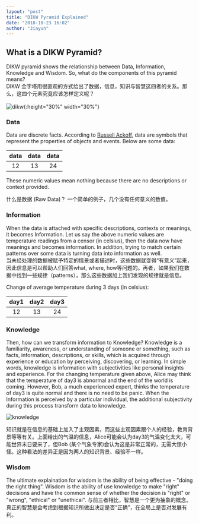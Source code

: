 ```yaml
---
layout: "post"
title: "DIKW Pyramid Explained"
date: "2018-10-23 16:02"
author: "Jiayun"
---
```


## What is a DIKW Pyramid?
DIKW pyramid shows the relationship between Data, Information, Knowledge and Wisdom. So, what do the components of this pyramid means?<br>
DIKW 金字塔用很直观的方式给出了数据，信息，知识与智慧这四者的关系。那么，这四个元素究竟应该怎样定义呢？<br><br>
![dikw](/myblog/assets/dikw.png){:height="30%" width="30%"}

### Data
Data are discrete facts. According to [Russell Ackoff](http://faculty.ung.edu/kmelton/documents/datawisdom.pdf), data are symbols that represent the properties of objects and events. Below are some data:

| data  | data | data |
|:---:|:---:|:---:|
| 12 | 13  | 24 |

These numeric values mean nothing because there are no descriptions or context provided.

什么是数据 (Raw Data)？ 一个简单的例子，几个没有任何意义的数值。

### Information
When the data is attached with specific descriptions, contexts or meanings, it becomes Information. Let us say the above numeric values are temperature readings from a censor (in celsius), then the data now have meanings and becomes information. In addition, trying to match certain patterns over some data is turning data into information as well. <br>
当未经处理的数据被赋予特定的情景或者描述时，这些数据就变得“有意义”起来，因此信息是可以帮助人们回答what, where, how等问题的。再者，如果我们在数据中找到一些规律（patterns），那么这些数据加上我们发现的规律就是信息。

Change of average temperature during 3 days (in celsius):

| day1 | day2 | day3 |
|:---:|:---:|:---:|
| 12 | 13  | 24 |


### Knowledge
Then, how can we transform information to Knowledge? Knowledge is a familiarity, awareness, or understanding of someone or something, such as facts, information, descriptions, or skills, which is acquired through experience or education by perceiving, discovering, or learning. In simple words, knowledge is information with subjectivities like personal insights and experience. For the changing temperature given above, Alice may think that the temperature of day3 is abnormal and the end of the world is coming. However, Bob, a much experienced expert, thinks the temperature of day3 is quite normal and there is no need to be panic. When the Information is perceived by a particular individual, the additional subjectivity during this process transform data to knowledge.

![knowledge](/myblog/assets/knowledge.png)

知识就是在信息的基础上加入了主观因素，而这些主观因素跟个人的经验，教育背景等等有关。上面给出的气温的信息，Alice可能会认为day3的气温变化太大，可能世界末日要来了，但Bob (某个气象专家)会认为这是非常正常的，无需大惊小怪。这种看法的差异正是因为两人的知识背景、经验不一样。

### Wisdom
The ultimate explaination for wisdom is the ability of being effective - "doing the right thing". Wisdom is the ability of use knowledge to make "right" decisions and have the common sense of whether the decision is "right" or "wrong", "ethical" or "unethical".
与前三者相比，智慧是一个更为抽象的概念。真正的智慧是会考虑到根据知识所做出决定是否“正确”，在全局上是否对发展有利。
